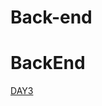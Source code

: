 Back-end
===

BackEnd
===

[DAY3](https://github.com/Kim-Min-Jong/2022_sw_advanced_study/tree/main/backend/java/day3/README.md)  
